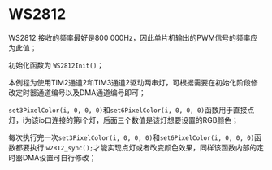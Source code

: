 # WS2812
WS2812 接收的频率最好是800 000Hz，因此单片机输出的PWM信号的频率应为此值；

初始化函数为 `WS2812Init()`；

本例程为使用TIM2通道2和TIM3通道2驱动两串灯，可根据需要在初始化阶段修改定时器通道编号以及DMA通道编号即可；

`set3PixelColor(i, 0, 0, 0)`和`set6PixelColor(i, 0, 0, 0)`函数用于直接点灯，i为该io口连接的第i个灯，后面三个数值是该灯想要设置的RGB颜色；

每次执行完一次`set3PixelColor(i, 0, 0, 0)`和`set6PixelColor(i, 0, 0, 0)`函数都要执行 `w2812_sync();`才能实现点灯或者改变颜色效果，同样该函数内部的定时器DMA设置可自行修改；